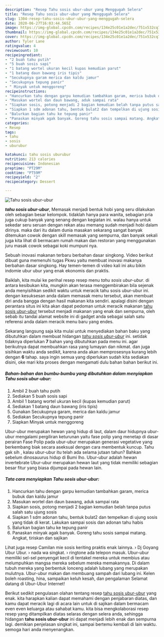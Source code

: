 ```yaml
---
description: "Resep Tahu sosis ubur-ubur yang Menggugah Selera"
title: "Resep Tahu sosis ubur-ubur yang Menggugah Selera"
slug: 1304-resep-tahu-sosis-ubur-ubur-yang-menggugah-selera
date: 2020-06-27T16:03:44.565Z
image: https://img-global.cpcdn.com/recipes/134e25c01e1a2dec/751x532cq70/tahu-sosis-ubur-ubur-foto-resep-utama.jpg
thumbnail: https://img-global.cpcdn.com/recipes/134e25c01e1a2dec/751x532cq70/tahu-sosis-ubur-ubur-foto-resep-utama.jpg
cover: https://img-global.cpcdn.com/recipes/134e25c01e1a2dec/751x532cq70/tahu-sosis-ubur-ubur-foto-resep-utama.jpg
author: Tyler Lane
ratingvalue: 4
reviewcount: 10
recipeingredient:
- "2 buah tahu putih"
- "5 buah sosis sapi"
- "1 batang wortel ukuran kecil kupas kemudian parut"
- "1 batang daun bawang iris tipis"
- "Secukupnya garam merica dan kaldu jamur"
- "Secukupnya tepung panir"
- " Minyak untuk menggoreng"
recipeinstructions:
- "Hancurkan tahu dengan garpu kemudian tambahkan garam, merica bubuk dan kaldu jamur"
- "Masukan wortel dan daun bawang, aduk sampai rata"
- "Siapkan sosis, potong menjadi 2 bagian kemudian belah tanpa putus salah satu ujung sosis"
- "Siapkan 1 sdm adonan tahu, bentuk bulat2 dan tempelkan di ujung sosis yang tidak di kerat. Lakukan sampai sosis dan adonan tahu habis"
- "Balurkan bagian tahu ke tepung panir"
- "Panaskan minyak agak banyak. Goreng tahu sosis sampai matang. Angkat, tiriskan dan sajikan"
categories:
- Resep
tags:
- tahu
- sosis
- uburubur

katakunci: tahu sosis uburubur 
nutrition: 213 calories
recipecuisine: Indonesian
preptime: "PT29M"
cooktime: "PT59M"
recipeyield: "2"
recipecategory: Dessert

---
```



![Tahu sosis ubur-ubur](https://img-global.cpcdn.com/recipes/134e25c01e1a2dec/751x532cq70/tahu-sosis-ubur-ubur-foto-resep-utama.jpg)

<b><i>tahu sosis ubur-ubur</i></b>, Memasak menjadi bentuk hobi yang seru dilakukan oleh sebagian besar kelompok. tidaklah hanya para wanita, sebagian pria juga cukup banyak yang senang dengan kegiatan ini. walau hanya untuk sekedar seru seruan dengan rekan atau memang sudah menjadi hobi dalam dirinya. maka dari itu dalam dunia masakan sekarang sangat banyak ditemukan cowok dengan skill memasak yang sempurna, dan banyak sekali juga kita lihat di bermacam rumah makan dan restoran yang menggunakan juru masak cowok sebagai koki mumpuni nya.

Sebuah inovasi makanan terbaru berbahan dasar singkong. Video berikut dibuat guna memenuhi tugas Pkwu yaitu membuat inovasi makanya berbahan dasar singkong. Hay temen-temen di video kali ini aku bikin indomie ubur ubur yang enak ekonomis dan praktis.

Baiklah, kita mulai ke perihal resep resep menu <i>tahu sosis ubur-ubur</i>. di antara kesibukan kita, mungkin akan terasa menggembirakan bila sejenak anda menyisihkan sedikit waktu untuk meracik tahu sosis ubur-ubur ini. dengan kesuksesan anda dalam memasak menu tersebut, akan membuat diri anda bangga dengan hasil makanan kita sendiri. apalagi disini dengan perantara situs ini kita akan dapat pedoman untuk meracik makanan <u>tahu sosis ubur-ubur</u> tersebut menjadi makanan yang enak dan sempurna, oleh sebab itu tandai alamat website ini di gadget anda sebagai salah satu referensi anda dalam meracik menu baru yang endes.


Sekarang langsung saja kita mulai untuk menyediakan bahan baku yang dibutuhkan dalam membuat hidangan <u><i>tahu sosis ubur-ubur</i></u> ini. setidak tidaknya diperlukan <b>7</b> bahan yang dibutuhkan pada menu ini. agar berikutnya dapat membuahkan rasa yang lumayan dan nikmat. dan juga sisihkan waktu anda sedikit, karena anda akan memprosesnya kurang lebih dengan <b>6</b> tahap. saya ingin semua yang diperlukan sudah kita sediakan disini, oke mari kita proses dengan mengamati dulu bahan bahan berikut ini.

<!--inarticleads1-->

##### Bahan-bahan dan bumbu-bumbu yang dibutuhkan dalam menyiapkan Tahu sosis ubur-ubur:

1. Ambil 2 buah tahu putih
1. Sediakan 5 buah sosis sapi
1. Ambil 1 batang wortel ukuran kecil (kupas kemudian parut)
1. Sediakan 1 batang daun bawang (iris tipis)
1. Gunakan Secukupnya garam, merica dan kaldu jamur
1. Sediakan Secukupnya tepung panir
1. Siapkan  Minyak untuk menggoreng


Ubur-ubur merupakan hewan yang hidup di laut, dalam daur hidupnya ubur-ubur mengalami pergiliran keturunan yaitu fase polip yang menetap di dasar perairan Fase Polip pada ubur-ubur merupakan generasi vegetative yang berkembang biak secara aseksual dengan cara membentuk kuncup. Tahu gak sih , kalau ubur-ubur itu telah ada selama jutaan tahun? Bahkan sebelum dinosauurus hidup di Bumi lho. Ubur-ubur adalah hewan invertebrate Ubur-ubur merupakan hewan laut yang tidak memiliki sebagian besar fitur yang biasa dijumpai pada hewan lain. 

<!--inarticleads2-->

##### Tata cara menyiapkan Tahu sosis ubur-ubur:

1. Hancurkan tahu dengan garpu kemudian tambahkan garam, merica bubuk dan kaldu jamur
1. Masukan wortel dan daun bawang, aduk sampai rata
1. Siapkan sosis, potong menjadi 2 bagian kemudian belah tanpa putus salah satu ujung sosis
1. Siapkan 1 sdm adonan tahu, bentuk bulat2 dan tempelkan di ujung sosis yang tidak di kerat. Lakukan sampai sosis dan adonan tahu habis
1. Balurkan bagian tahu ke tepung panir
1. Panaskan minyak agak banyak. Goreng tahu sosis sampai matang. Angkat, tiriskan dan sajikan


Lihat juga resep Camilan mie sosis keriting praktis enak lainnya. › Dj Goyang Ubur Ubur. › nada wa singkat. › ringtone ada telepon masuk. Ubur-ubur memiliki sel-sel penyengat kecil di tentakel mereka untuk membius atau melumpuhkan mangsa mereka sebelum mereka memakannya. Di dalam tubuh mereka yang berbentuk lonceng adalah lubang yang merupakan mulutnya. Ubur-ubur makan dan membuang sampah dari lubang ini. Kelen boleh roasting, hina, sampaikan keluh kesah, dan pengalaman Selamat datang di Ubur-Ubur Internet! 

Berikut sedikit pengulasan olahan tentang resep <u>tahu sosis ubur-ubur</u> yang enak. kita harapkan kalian dapat memahami dengan penjabaran diatas, dan kamu dapat meracik lagi di acara lain untuk di sajikan dalam bermacam even even keluarga atau sahabat kamu. kita bisa mengkolaborasi resep resep yang ditampilkan diatas selaras dengan selera anda, sehingga hidangan <b>tahu sosis ubur-ubur</b> ini dapat menjadi lebih enak dan sempurna lagi. demikian penjelasan singkat ini, sampai bertemu kembali di lain waktu. semoga hari anda menyenangkan.
